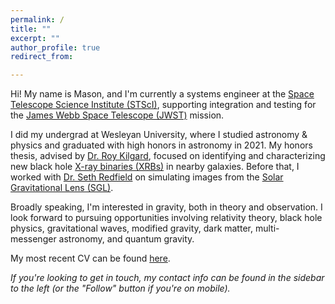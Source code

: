 ```yaml
---
permalink: /
title: ""
excerpt: ""
author_profile: true
redirect_from: 

---
```


Hi! My name is Mason, and I'm currently a systems engineer at the [Space Telescope Science Institute (STScI)](https://www.stsci.edu/), supporting integration and testing for the [James Webb Space Telescope (JWST)](https://www.jwst.nasa.gov/) mission.

I did my undergrad at Wesleyan University, where I studied astronomy & physics and graduated with high honors in astronomy in 2021. My honors thesis, advised by [Dr. Roy Kilgard](http://rkilgard.faculty.wesleyan.edu/), focused on identifying and characterizing new black hole [X-ray binaries (XRBs)](https://en.wikipedia.org/wiki/X-ray_binary) in nearby galaxies. Before that, I worked with [Dr. Seth Redfield](https://sethredfield.wescreates.wesleyan.edu/) on simulating images from the [Solar Gravitational Lens (SGL)](https://en.wikipedia.org/wiki/Solar_gravitational_lens). 

Broadly speaking, I'm interested in gravity, both in theory and observation. I look forward to pursuing opportunities involving relativity theory, black hole physics, gravitational waves, modified gravity, dark matter, multi-messenger astronomy, and quantum gravity.

My most recent CV can be found [here](https://mvtea.github.io/files/mtea_jul21-cv.pdf).

*If you're looking to get in touch, my contact info can be found in the sidebar to the left (or the "Follow" button if you're on mobile).*
